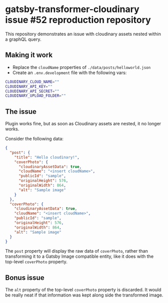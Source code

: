 # gatsby-transformer-cloudinary issue #52 reproduction repository

This repository demonstrates an issue with cloudinary assets nested within a graphQL query.

## Making it work

- Replace the `cloudName` properties of `./data/posts/helloworld.json`
- Create an `.env.development` file with the following vars:

```bash
CLOUDINARY_CLOUD_NAME=""
CLOUDINARY_API_KEY=""
CLOUDINARY_API_SECRET=""
CLOUDINARY_UPLOAD_FOLDER=""
```

## The issue

Plugin works fine, but as soon as Cloudinary assets are nested, it no longer works.

Consider the following data:

```json
{
  "post": {
    "title": "Hello cloudinary!",
    "coverPhoto": {
      "cloudinaryAssetData": true,
      "cloudName": "<insert cloudName>",
      "publicId": "sample",
      "originalHeight": 576,
      "originalWidth": 864,
      "alt": "Sample image"
    }
  },
  "coverPhoto": {
    "cloudinaryAssetData": true,
    "cloudName": "<insert cloudName>",
    "publicId": "sample",
    "originalHeight": 576,
    "originalWidth": 864,
    "alt": "Sample image"
  }
}
```

The `post` property will display the raw data of `coverPhoto`, rather than transforming it to a Gatsby Image compatible entity, like it does with the top-level `coverPhoto` property.

## Bonus issue

The `alt` property of the top-level `coverPhoto` property is discarded. It would be really neat if that information was kept along side the transformed image.
